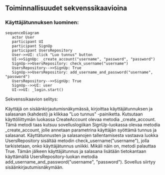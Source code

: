 ## Toiminnallisuudet sekvenssikaavioina

### Käyttäjätunnuksen luominen:

```mermaid
sequenceDiagram
   actor User
   participant UI
   participant SignUp
   participant UsersRepository
   User->>UI: click "Luo tunnus" button
   UI->>SignUp: _create_account("username", "password", "password")
   SignUp->>UsersRepository: check_username("username")
   UsersRepository-->>SignUp: True
   SignUp->>UsersRepository: add_username_and_password("username", "password")
   UsersRepository-->>SignUp: True
   SignUp-->>UI: user
   UI->>UI: _login.start()
```
Sekvenssikaavion selitys:

Käyttäjä on sisäänkirjautumisnäkymässä, kirjoittaa käyttäjätunnuksen ja salasanan (kahdesti) ja klikkaa "Luo tunnus" -painiketta. Kutsutaan käyttöliittymän luokassa CreateAccount olevaa metodia _create_account. Tämä metodi taas kutsuu sovelluslogiikan SignUp-luokassa olevaa metodia _create_account, jolle annetaan parametrina käyttäjän syöttämä tunnus ja salasanat. Käyttätunnusten ja salasanojen tallentamisesta vastaava luokka UsersRepository sisältää metodin check_username("username"), jolla tarkistetaan, onko käyttäjätunnus uniikki. Mikäli näin on, metodi palauttaa True. Tämän jälkeen käyttäjätunnus ja salasana lisätään tietokantaan käyttämällä UsersRepository-luokan metodia add_username_and_password("username", "password"). Sovellus siirtyy sisäänkirjautumisnäkymään.
